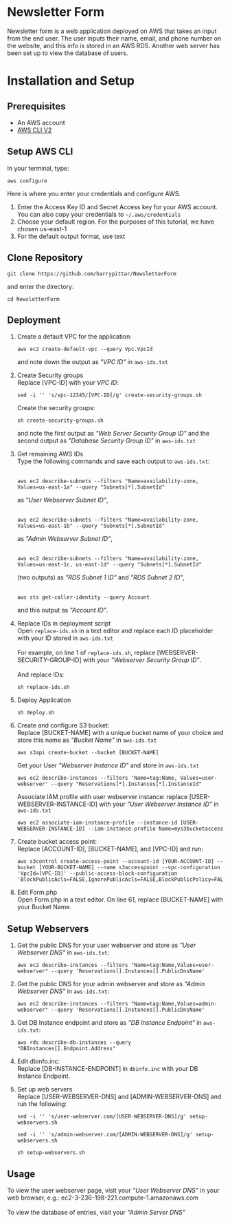 # Newsletter Form
Newsletter form is a web application deployed on AWS that takes an input from the end user. The user inputs their name, email, and phone number on the website, and this info is stored in an AWS RDS. Another web server has been set up to view the database of users.

# Installation and Setup
## Prerequisites
* An AWS account
* [AWS CLI V2](https://docs.aws.amazon.com/cli/latest/userguide/install-cliv2.html)

## Setup AWS CLI
In your terminal, type:
```
aws configure
```
Here is where you enter your credentials and configure AWS. 
1. Enter the Access Key ID and Secret Access key for your AWS account. You can also copy your credentials to `~/.aws/credentials`
2. Choose your default region. For the purposes of this tutorial, we have chosen us-east-1
3. For the default output format, use text

## Clone Repository
```
git clone https://github.com/harrypittar/NewsletterForm
```
and enter the directory:
```
cd NewsletterForm
```  

## Deployment
1. Create a default VPC for the application:
    ``` 
    aws ec2 create-default-vpc --query Vpc.VpcId
     ```

    and note down the output as *"VPC ID"* in `aws-ids.txt`

2. Create Security groups  
    Replace [VPC-ID] with your *VPC ID*:
    ```
    sed -i '' 's/vpc-12345/[VPC-ID]/g' create-security-groups.sh
    ```
    Create the security groups:
    ```
    sh create-security-groups.sh
    ```
    and note the first output as *"Web Server Security Group ID"* and the second output as *"Database Security Group ID"* in `aws-ids.txt`

3. Get remaining AWS IDs  
    Type the following commands and save each output to `aws-ids.txt`:
    <br><br>
    ```
    aws ec2 describe-subnets --filters "Name=availability-zone, Values=us-east-1a" --query "Subnets[*].SubnetId"
    ```
    as *"User Webserver Subnet ID"*,<br><br>

    ```
    aws ec2 describe-subnets --filters "Name=availability-zone, Values=us-east-1b" --query "Subnets[*].SubnetId"
    ```
    as *"Admin Webserver Subnet ID"*,<br><br>

    ```
    aws ec2 describe-subnets --filters "Name=availability-zone, Values=us-east-1c, us-east-1d" --query "Subnets[*].SubnetId"
    ```
    (two outputs) as *"RDS Subnet 1 ID"* and *"RDS Subnet 2 ID"*,<br><br>
    ```
    aws sts get-caller-identity --query Account 
    ```
    and this output as *"Account ID"*.


4. Replace IDs in deployment script  
    Open `replace-ids.sh` in a text editor and replace each ID placeholder with your ID stored in `aws-ids.txt`<br><br>
    For example, on line 1 of `replace-ids.sh`, replace [WEBSERVER-SECURITY-GROUP-ID] with your *"Webserver Security Group ID"*.   
    <br>
    And replace IDs:
    ```
    sh replace-ids.sh
    ```
5. Deploy Application
    ```
    sh deploy.sh
    ```
6. Create and configure S3 bucket:  
    Replace [BUCKET-NAME] with a unique bucket name of your choice and store this name as *"Bucket Name"* in `aws-ids.txt`
    ```
    aws s3api create-bucket --bucket [BUCKET-NAME]
    ```
    Get your User *"Webserver Instance ID"* and store in `aws-ids.txt`  
    ```
    aws ec2 describe-instances --filters 'Name=tag:Name, Values=user-webserver' --query "Reservations[*].Instances[*].InstanceId"
    ```
    Associate IAM profile with user webserver instance: replace [USER-WEBSERVER-INSTANCE-ID] with your *"User Webserver Instance ID"* in `aws-ids.txt`
    ```
    aws ec2 associate-iam-instance-profile --instance-id [USER-WEBSERVER-INSTANCE-ID] --iam-instance-profile Name=mys3bucketaccess
    ```
7. Create bucket access point:  
    Replace [ACCOUNT-ID], [BUCKET-NAME], and [VPC-ID] and run:
    ```
    aws s3control create-access-point --account-id [YOUR-ACCOUNT-ID] --bucket [YOUR-BUCKET-NAME] --name s3accesspoint --vpc-configuration 'VpcId=[VPC-ID]' --public-access-block-configuration 'BlockPublicAcls=FALSE,IgnorePublicAcls=FALSE,BlockPublicPolicy=FALSE,RestrictPublicBuckets=FALSE'
    ```
8. Edit Form.php  
    Open Form.php in a text editor. On line 61, replace [BUCKET-NAME] with your Bucket Name. 


## Setup Webservers
1. Get the public DNS for your user webserver and store as *"User Webserver DNS"* in `aws-ids.txt`:
    ```
    aws ec2 describe-instances --filters "Name=tag:Name,Values=user-webserver" --query 'Reservations[].Instances[].PublicDnsName'
    ```
2. Get the public DNS for your admin webserver and store as *"Admin Webserver DNS"* in `aws-ids.txt`:  
    ```
    aws ec2 describe-instances --filters "Name=tag:Name,Values=admin-webserver" --query 'Reservations[].Instances[].PublicDnsName'
    ```
3. Get DB Instance endpoint and store as *"DB Instance Endpoint"* in `aws-ids.txt`:  

    ```
    aws rds describe-db-instances --query "DBInstances[].Endpoint.Address"
    ```
4. Edit dbinfo.inc:  
    Replace [DB-INSTANCE-ENDPOINT] in `dbinfo.inc` with your DB Instance Endpoint.
5. Set up web servers  
    Replace [USER-WEBSERVER-DNS] and [ADMIN-WEBSERVER-DNS] and run the following:
    ```
    sed -i '' 's/user-webserver.com/[USER-WEBSERVER-DNS]/g' setup-webservers.sh
    ```
    ```
    sed -i '' 's/admin-webserver.com/[ADMIN-WEBSERVER-DNS]/g' setup-webservers.sh
    ```
    ```
    sh setup-webservers.sh
    ```

## Usage
To view the user webserver page, visit your *"User Webserver DNS"* in your web browser, e.g.: ec2-3-236-198-221.compute-1.amazonaws.com <br><br>
To view the database of entries, visit your *"Admin Server DNS"*